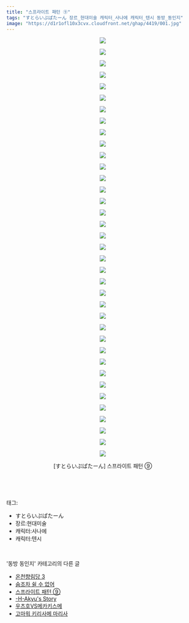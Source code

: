 ```yaml
---
title: "스프라이트 패턴 ⑨"
tags: "すとらいぷぱたーん 장르_현대미술 캐릭터_사나에 캐릭터_텐시 동방_동인지"
image: "https://d1r1ofl10x3cvx.cloudfront.net/ghap/4419/001.jpg"
---
```

<div class="article">
<p style="text-align: center; clear: none; float: none;"><img src="{{ site.imgserver7 }}/ghap/4419/001.jpg"/></p>
<p style="text-align: center; clear: none; float: none;"><img src="{{ site.imgserver7 }}/ghap/4419/002.jpg"/></p>
<p style="text-align: center; clear: none; float: none;"><img src="{{ site.imgserver7 }}/ghap/4419/003.jpg"/></p>
<p style="text-align: center; clear: none; float: none;"><img src="{{ site.imgserver7 }}/ghap/4419/004.jpg"/></p>
<p style="text-align: center; clear: none; float: none;"><img src="{{ site.imgserver7 }}/ghap/4419/005.jpg"/></p>
<p style="text-align: center; clear: none; float: none;"><img src="{{ site.imgserver7 }}/ghap/4419/006.jpg"/></p>
<p style="text-align: center; clear: none; float: none;"><img src="{{ site.imgserver7 }}/ghap/4419/007.jpg"/></p>
<p style="text-align: center; clear: none; float: none;"><img src="{{ site.imgserver7 }}/ghap/4419/008.jpg"/></p>
<p style="text-align: center; clear: none; float: none;"><img src="{{ site.imgserver7 }}/ghap/4419/009.jpg"/></p>
<p style="text-align: center; clear: none; float: none;"><img src="{{ site.imgserver7 }}/ghap/4419/010.jpg"/></p>
<p style="text-align: center; clear: none; float: none;"><img src="{{ site.imgserver7 }}/ghap/4419/011.jpg"/></p>
<p style="text-align: center; clear: none; float: none;"><img src="{{ site.imgserver7 }}/ghap/4419/012.jpg"/></p>
<p style="text-align: center; clear: none; float: none;"><img src="{{ site.imgserver7 }}/ghap/4419/013.jpg"/></p>
<p style="text-align: center; clear: none; float: none;"><img src="{{ site.imgserver7 }}/ghap/4419/014.jpg"/></p>
<p style="text-align: center; clear: none; float: none;"><img src="{{ site.imgserver7 }}/ghap/4419/015.jpg"/></p>
<p style="text-align: center; clear: none; float: none;"><img src="{{ site.imgserver7 }}/ghap/4419/016.jpg"/></p>
<p style="text-align: center; clear: none; float: none;"><img src="{{ site.imgserver7 }}/ghap/4419/017.jpg"/></p>
<p style="text-align: center; clear: none; float: none;"><img src="{{ site.imgserver7 }}/ghap/4419/018.jpg"/></p>
<p style="text-align: center; clear: none; float: none;"><img src="{{ site.imgserver7 }}/ghap/4419/019.jpg"/></p>
<p style="text-align: center; clear: none; float: none;"><img src="{{ site.imgserver7 }}/ghap/4419/020.jpg"/></p>
<p style="text-align: center; clear: none; float: none;"><img src="{{ site.imgserver7 }}/ghap/4419/021.jpg"/></p>
<p style="text-align: center; clear: none; float: none;"><img src="{{ site.imgserver7 }}/ghap/4419/022.jpg"/></p>
<p style="text-align: center; clear: none; float: none;"><img src="{{ site.imgserver7 }}/ghap/4419/023.jpg"/></p>
<p style="text-align: center; clear: none; float: none;"><img src="{{ site.imgserver7 }}/ghap/4419/024.jpg"/></p>
<p style="text-align: center; clear: none; float: none;"><img src="{{ site.imgserver7 }}/ghap/4419/025.jpg"/></p>
<p style="text-align: center; clear: none; float: none;"><img src="{{ site.imgserver7 }}/ghap/4419/026.jpg"/></p>
<p style="text-align: center; clear: none; float: none;"><img src="{{ site.imgserver7 }}/ghap/4419/027.jpg"/></p>
<p style="text-align: center; clear: none; float: none;"><img src="{{ site.imgserver7 }}/ghap/4419/028.jpg"/></p>
<p style="text-align: center; clear: none; float: none;"><img src="{{ site.imgserver7 }}/ghap/4419/029.jpg"/></p>
<p style="text-align: center; clear: none; float: none;"><img src="{{ site.imgserver7 }}/ghap/4419/030.jpg"/></p>
<p style="text-align: center; clear: none; float: none;"><img src="{{ site.imgserver7 }}/ghap/4419/031.jpg"/></p>
<p style="text-align: center; clear: none; float: none;"><img src="{{ site.imgserver7 }}/ghap/4419/032.jpg"/></p>
<p style="text-align: center; clear: none; float: none;"><img src="{{ site.imgserver7 }}/ghap/4419/033.jpg"/></p>
<p style="text-align: center; clear: none; float: none;"><img src="{{ site.imgserver7 }}/ghap/4419/034.jpg"/></p>
<p style="text-align: center; clear: none; float: none;"><img src="{{ site.imgserver7 }}/ghap/4419/035.jpg"/></p>
<p style="text-align: center; clear: none; float: none;"><img src="{{ site.imgserver7 }}/ghap/4419/036.jpg"/></p>
<p style="text-align: center; clear: none; float: none;"><img src="{{ site.imgserver7 }}/ghap/4419/037.jpg"/></p>
<p style="text-align: center; clear: none; float: none;">[すとらいぷぱたーん] 스프라이트 패턴 ⑨</p>
<p><br/></p>
</div><br/>
<div class="tagTrail">
<p>태그: </p>
<ul>
<li>すとらいぷぱたーん</li>
<li>장르:현대미술</li>
<li>캐릭터:사나에</li>
<li>캐릭터:텐시</li>
</ul>
</div><br/>
<div class="another">
<p>'동방 동인지' 카테고리의 다른 글</p>
<ul>
<li><a href="/ghap_4421">온천향림당 3</a></li>
<li><a href="/ghap_4420">숨조차 쉴 수 없어</a></li>
<li><a href="/ghap_4419">스프라이트 패턴 ⑨</a></li>
<li><a href="/ghap_4418">-H-Akyu's Story</a></li>
<li><a href="/ghap_4417">우츠호VS메카키스메</a></li>
<li><a href="/ghap_4416">고마워 키리사메 마리사</a></li>
</ul>
</div><br/>
<div class="cb_module cb_fluid">
<div class="cb_wrt cb_profile">
</div><!-- commentList close -->
</div><br/>
